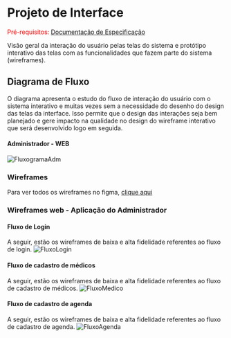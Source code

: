 
# Projeto de Interface

<span style="color:red">Pré-requisitos: <a href="2-Especificação do Projeto.md"> Documentação de Especificação</a></span>

Visão geral da interação do usuário pelas telas do sistema e protótipo interativo das telas com as funcionalidades que fazem parte do sistema (wireframes).

## Diagrama de Fluxo

O diagrama apresenta o estudo do fluxo de interação do usuário com o sistema interativo e  muitas vezes sem a necessidade do desenho do design das telas da interface. Isso permite que o design das interações seja bem planejado e gere impacto na qualidade no design do wireframe interativo que será desenvolvido logo em seguida.
#### Administrador - WEB
![FluxogramaAdm](https://github.com/ICEI-PUC-Minas-PMV-ADS/pmv-ads-2023-1-e3-proj-mov-t2-sebo-e3/assets/89920953/27446523-cf11-4b74-bda8-4f40d10f103c)

### Wireframes
Para ver todos os wireframes no figma, <a href="https://www.figma.com/file/T6T3GDcaRh5hKlcHXE5F9y/Projeto-de-interface---MedMulher?type=design&node-id=0%3A1&mode=design&t=kuy3jH00eXbJR405-1">clique aqui</a>

### Wireframes web - Aplicação do Administrador
#### Fluxo de Login
A seguir, estão os wireframes de baixa e alta fidelidade referentes ao fluxo de login.
![FluxoLogin](https://github.com/ICEI-PUC-Minas-PMV-ADS/pmv-ads-2023-1-e3-proj-mov-t2-sebo-e3/assets/89920953/24f49817-8baf-4cda-aa88-1d06c5dd0aed)

#### Fluxo de cadastro de médicos
A seguir, estão os wireframes de baixa e alta fidelidade referentes ao fluxo de cadastro de médicos.
![FluxoMedico](https://github.com/ICEI-PUC-Minas-PMV-ADS/pmv-ads-2023-1-e3-proj-mov-t2-sebo-e3/assets/89920953/8e152f73-134b-47b5-a8bc-54b936d9822f)

#### Fluxo de cadastro de agenda
A seguir, estão os wireframes de baixa e alta fidelidade referentes ao fluxo de cadastro de agenda.
![FluxoAgenda](https://github.com/ICEI-PUC-Minas-PMV-ADS/pmv-ads-2023-1-e3-proj-mov-t2-sebo-e3/assets/89920953/ba3431e0-9c92-4fb2-8817-4e466d3a0fa0)

